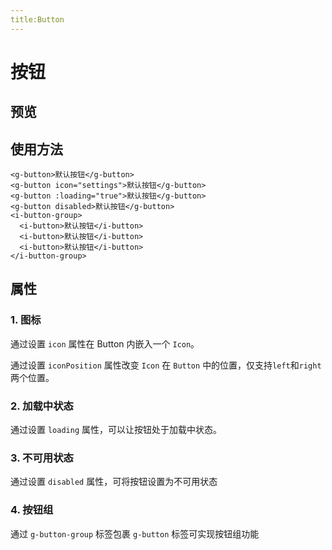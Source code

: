 ```yaml
---
title:Button
---
```


# 按钮

## 预览

<ClientOnly>
<button-demos></button-demos>
</ClientOnly>

## 使用方法

```
<g-button>默认按钮</g-button>
<g-button icon="settings">默认按钮</g-button>
<g-button :loading="true">默认按钮</g-button>
<g-button disabled>默认按钮</g-button>
<i-button-group>
  <i-button>默认按钮</i-button>
  <i-button>默认按钮</i-button>
  <i-button>默认按钮</i-button>
</i-button-group>
```

## 属性

### 1. 图标

通过设置 `icon` 属性在 Button 内嵌入一个 `Icon`。

通过设置 `iconPosition` 属性改变 `Icon` 在 `Button` 中的位置，仅支持`left`和`right`两个位置。

### 2. 加载中状态

通过设置 `loading` 属性，可以让按钮处于加载中状态。

### 3. 不可用状态

通过设置 `disabled` 属性，可将按钮设置为不可用状态

### 4. 按钮组

通过 `g-button-group` 标签包裹 `g-button` 标签可实现按钮组功能
